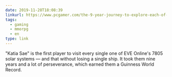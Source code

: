 ```yaml
---
date: 2019-11-28T18:08:39
linkurl: https://www.pcgamer.com/the-9-year-journey-to-explore-each-of-eve-onlines-7805-solar-systems
tags:
  - gaming
  - mmorpg
  - en
type: link
---
```

"Katia Sae" is the first player to visit every single one of EVE Online's 7805 solar systems — and that without losing a single ship. It took them nine years and a lot of perseverance, which earned them a Guinness World Record.
